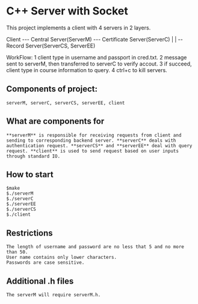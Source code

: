 # C++ Server with Socket
This project implements a client with 4 servers in 2 layers.

Client --- Central Server(ServerM) --- Certificate Server(ServerC)
                                    |
                                    |
                                    -- Record Server(ServerCS, ServerEE)
                                
WorkFlow:
    1 client type in username and passport in cred.txt.
    2 message sent to serverM, then transferred to serverC to verify accout.
    3 if succeed, client type in course information to query.
    4 ctrl+c to kill servers.

## Components of project:
    serverM, serverC, serverCS, serverEE, client

## What are components for
    **serverM** is responsible for receiving requests from client and sending to corresponding backend server. **serverC** deals with authentication request. **serverCS** and **serverEE** deal with query request. **client** is used to send request based on user inputs through standard IO.

## How to start
    $make
    $./serverM
    $./serverC
    $./serverEE
    $./serverCS
    $./client

## Restrictions
    The length of username and password are no less that 5 and no more than 50.
    User name contains only lower characters.
    Passwords are case sensitive.

## Additional .h files
    The serverM will require serverM.h.

